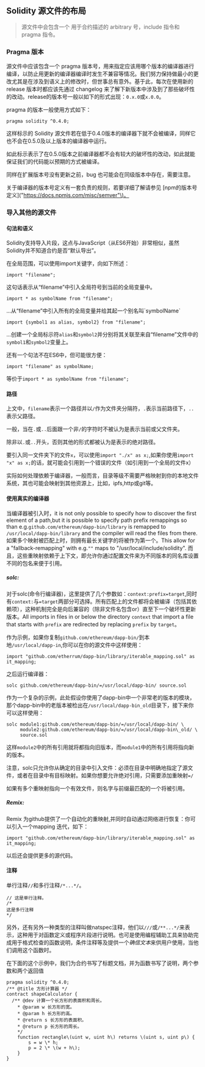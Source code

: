 ## Solidity 源文件的布局

> 源文件中会包含一个 用于合约描述的 arbitrary 号，include 指令和 pragma 指令。

### Pragma 版本

源文件中应该包含一个 pragma 版本号，用来指定应该用哪个版本的编译器进行编译，以防止用更新的编译器编译时发生不兼容等情况。我们努力保持做最小的更改尤其是在涉及到语义上的修改时，但世事总有意外。基于此，每次在使用新的 release 版本时都应该先通过 changelog 来了解下新版本中涉及到了那些破坏性的改动。release的版本号一般以如下的形式出现：`0.x.0`或`x.0.0`。

pragma 的版本一般使用方式如下：

```
pragma solidity ^0.4.0;
```

这样标示的 Solidity 源文件若在低于0.4.0版本的编译器下就不会被编译，同样它也不会在0.5.0及以上版本的编译器中运行。

如此标示表示了在0.5.0版本之前编译器都不会有较大的破坏性的改动，如此就能保证我们的代码能以预期的方式被编译。

同样在扩展版本号没有更新之前，bug 也可能会在同级版本中存在，需要注意。

关于编译器的版本号定义有一套负责的规则，若要详细了解请参见 \[npm的版本号定义\]\("[https://docs.npmjs.com/misc/semver"\)。](https://docs.npmjs.com/misc/semver"%29。)

### 导入其他的源文件

#### 句法和语义

Solidity支持导入片段，这点与JavaScript（从ES6开始）非常相似，虽然 Solidity并不知道合约是否“默认导出”。

在全局范围，可以使用import关键字，向如下所述：

```
import "filename";
```

这句话表示从“filename”中引入全局符号到当前的全局变量中。

```
import * as symbolName from "filename";
```

...从“filename”中引入所有的全局变量并给其起一个别名叫\`symbolName\`

```
import {symbol1 as alias, symbol2} from "filename";
```

...创建一个全局标示符`alias`和`symbol2`并分别将其关联至来自“filename”文件中的`symbol1`和`symbol2`变量上。

还有一个句法不在ES6中，但可能很方便：

```
import "filename" as symbolName;
```

等价于`import * as symbolName from "filename";`

#### 路径

上文中，`filename`表示一个路径并以`/`作为文件夹分隔符，`.`表示当前路径下，`..`表示父路径。

一般，当在`.`或`..`后面跟一个非`/`的字符时不被认为是表示当前或父文件夹。

除非以`.`或`..`开头，否则其他的形式都被认为是表示的绝对路径。

要引入同一文件夹下的文件`x`，可以使用`import "./x" as x;`,如果你使用`import "x" as x;`的话，就可能会引用到一个错误的文件（如引用到一个全局的文件x）

实际如何处理依赖于编译器，一般而言，目录等级不需要严格映射到你的本地文件系统，其也可能会映射到其他资源上，比如，ipfs,http或git等。

#### 使用真实的编译器

当编译器被引入时，it is not only possible to specify how to discover the first element of a path,but it is possible to specify path prefix remappings so than e.g.`github.com/ethereum/dapp-bin/library` is remapped to `/usr/local/dapp-bin/library` and the compiler will read the files from there. 如果多个映射被匹配上时，则拥有最长关键字的将被作为第一个。This allow for a "fallback-remapping" with e.g.`""` maps to "/usr/local/include/solidity". 而且，这些重映射依赖于上下文，即允许你通过配置文件来为不同版本的同名库设置不同的包名来便于引用。

##### solc:

对于solc\(命令行编译器\)，这里提供了几个参数如：`context:prefix=target`,同时有`context:`与`=target`两部分可选择。所有匹配上的文件都将会被编译（包括其依赖项），这种机制完全是向后兼容的（除非文件名包含or）直至下一个破坏性更新版本。All imports in files in or below the directory `context` that import a file that starts with `prefix` are redirected by replacing `prefix` by `target`。

作为示例，如果你复制`github.com/ethereum/dapp-bin/`到本地`/usr/local/dapp-in`,你可以在你的源文件中这样使用：

```
import "github.com/etherrum/dapp-bin/library/iterable_mapping.sol" as it_mapping;
```

之后运行编译器：

```
solc github.com/ethereum/dapp-bin/=/usr/local/dapp-bin/ source.sol
```

作为一个复杂的示例，此处假设你使用了dapp-bin中一个非常老的版本的模块，那个dapp-bin中的老版本被检出在`/usr/local/dapp-bin_old`目录下，接下来你可以这样使用：

```
solc module1:github.com/ethereum/dapp-bin/=/usr/local/dapp-bin/ \
     module2:github.com/ethereum/dapp-bin/=/usr/local/dapp-bin\_old/ \
     source.sol
```

这样`module2`中的所有引用就将都指向旧版本，而`module1`中的所有引用将指向新的版本。

注意，solc只允许你从确定的目录中引入文件：必须在目录中明确地指定了源文件，或者在目录中有目标映射。如果你想要允许绝对引用，只需要添加重映射`=/`

如果有多个重映射指向一个有效文件，则名字与前缀最匹配的一个将被引用。

##### Remix:

Remix 为github提供了一个自动化的重映射,并同时自动通过网络进行恢复：你可以引入一个mapping 迭代，如下：

```
import "github.com/ethereum/dapp-bin/library/iterable_mapping.sol" as it_mapping;
```

以后还会提供更多的源代码。

#### 注释

单行注释`//`和多行注释`/*...*/`。

```
// 这是单行注释。
/*
这是多行注释
*/
```

另外，还有另外一种类型的注释叫做natspec注释，他们以`///`或`/**...*/`来表示，这种用于对函数定义或程序片段进行说明。也可是使用编程辅助工具来协助完成用于格式检查的函数说明，条件注释等及提供一个$确信文本$来供用户使用，当他们调用这个函数时。

在下面的这个示例中，我们为合约书写了标题文档，并为函数书写了说明，两个参数和两个返回值

```
pragma solidity ^0.4.0;
/** @title 方形计算器 */
contract shapeCalculator {
  /** @dev 计算一个长方形的表面积和周长。
    * @param w 长方形的宽。
    * @param h 长方形的高。
    * @return s 长方形的表面积。
    * @return p 长方形的周长。
    */
    function rectangle\(uint w, uint h\) returns \(uint s, uint p\) {
        s = w \* h;
        p = 2 \* \(w + h\);
    }
}
```



